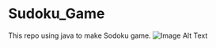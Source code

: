 # Sudoku_Game
This repo using java to make Sodoku game. 
![Image Alt Text](https://media.canva.com/1/image-resize/1/200_162_100_PNG_F/czM6Ly9tZWRpYS1wcml2YXRlLmNhbnZhLmNvbS9ybThWcy9NQUZlWFpybThWcy8xL3AucG5n?osig=AAAAAAAAAAAAAAAAAAAAAHF35pY3a8MkCOJp6B_Yt7TkwsDnmQ6NE7LU32zn15cL&exp=1696540812&x-canva-quality=thumbnail&csig=AAAAAAAAAAAAAAAAAAAAAOYJ3UnwIRHd1Sb1gBBRVwk87QCeZEmwjxio79YglXZI)
